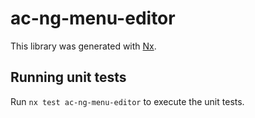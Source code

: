 # ac-ng-menu-editor

This library was generated with [Nx](https://nx.dev).

## Running unit tests

Run `nx test ac-ng-menu-editor` to execute the unit tests.
